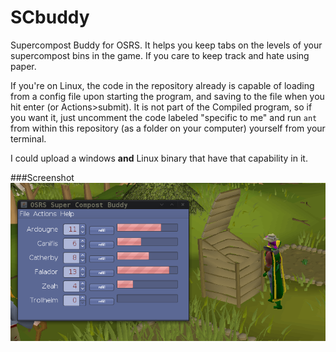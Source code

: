 # SCbuddy
Supercompost Buddy for OSRS.  It helps you keep tabs on the levels of your supercompost bins in the game.  If you care to keep track and hate using paper. 

If you're on Linux, the code in the repository already is capable of loading from a config file upon starting the program, and saving to the file when you hit enter (or Actions>submit).  It is not part of the Compiled program, so if you want it, just uncomment the code labeled "specific to me" and run `ant ` from within this repository (as a folder on your computer) yourself from your terminal.  

I could upload a windows **and** Linux binary that have that capability in it.

###Screenshot
![alt tag](https://github.com/reprise5/SCbuddy/blob/master/SCbuddy-screenshot.png)

